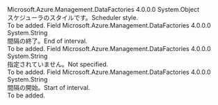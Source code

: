 <Type Name="SchedulerStyle" FullName="Microsoft.Azure.Management.DataFactories.Common.Models.SchedulerStyle">
  <TypeSignature Language="C#" Value="public static class SchedulerStyle" />
  <TypeSignature Language="ILAsm" Value=".class public auto ansi abstract sealed beforefieldinit SchedulerStyle extends System.Object" />
  <TypeSignature Language="DocId" Value="T:Microsoft.Azure.Management.DataFactories.Common.Models.SchedulerStyle" />
  <TypeSignature Language="VB.NET" Value="Public Class SchedulerStyle" />
  <TypeSignature Language="F#" Value="type SchedulerStyle = class" />
  <AssemblyInfo>
    <AssemblyName>Microsoft.Azure.Management.DataFactories</AssemblyName>
    <AssemblyVersion>4.0.0.0</AssemblyVersion>
  </AssemblyInfo>
  <Base>
    <BaseTypeName>System.Object</BaseTypeName>
  </Base>
  <Interfaces />
  <Docs>
    <summary>
            <span data-ttu-id="f5add-101">スケジューラのスタイルです。</span><span class="sxs-lookup"><span data-stu-id="f5add-101">Scheduler style.</span></span>
            </summary>
    <remarks>To be added.</remarks>
  </Docs>
  <Members>
    <Member MemberName="EndOfInterval">
      <MemberSignature Language="C#" Value="public const string EndOfInterval;" />
      <MemberSignature Language="ILAsm" Value=".field public static literal string EndOfInterval" />
      <MemberSignature Language="DocId" Value="F:Microsoft.Azure.Management.DataFactories.Common.Models.SchedulerStyle.EndOfInterval" />
      <MemberSignature Language="VB.NET" Value="Public Const EndOfInterval As String " />
      <MemberSignature Language="F#" Value="val mutable EndOfInterval : string" Usage="Microsoft.Azure.Management.DataFactories.Common.Models.SchedulerStyle.EndOfInterval" />
      <MemberType>Field</MemberType>
      <AssemblyInfo>
        <AssemblyName>Microsoft.Azure.Management.DataFactories</AssemblyName>
        <AssemblyVersion>4.0.0.0</AssemblyVersion>
      </AssemblyInfo>
      <ReturnValue>
        <ReturnType>System.String</ReturnType>
      </ReturnValue>
      <Docs>
        <summary>
            <span data-ttu-id="f5add-102">間隔の終了。</span><span class="sxs-lookup"><span data-stu-id="f5add-102">End of interval.</span></span>
            </summary>
        <remarks>To be added.</remarks>
      </Docs>
    </Member>
    <Member MemberName="NotSpecified">
      <MemberSignature Language="C#" Value="public const string NotSpecified;" />
      <MemberSignature Language="ILAsm" Value=".field public static literal string NotSpecified" />
      <MemberSignature Language="DocId" Value="F:Microsoft.Azure.Management.DataFactories.Common.Models.SchedulerStyle.NotSpecified" />
      <MemberSignature Language="VB.NET" Value="Public Const NotSpecified As String " />
      <MemberSignature Language="F#" Value="val mutable NotSpecified : string" Usage="Microsoft.Azure.Management.DataFactories.Common.Models.SchedulerStyle.NotSpecified" />
      <MemberType>Field</MemberType>
      <AssemblyInfo>
        <AssemblyName>Microsoft.Azure.Management.DataFactories</AssemblyName>
        <AssemblyVersion>4.0.0.0</AssemblyVersion>
      </AssemblyInfo>
      <ReturnValue>
        <ReturnType>System.String</ReturnType>
      </ReturnValue>
      <Docs>
        <summary>
            <span data-ttu-id="f5add-103">指定されていません。</span><span class="sxs-lookup"><span data-stu-id="f5add-103">Not specified.</span></span>
            </summary>
        <remarks>To be added.</remarks>
      </Docs>
    </Member>
    <Member MemberName="StartOfInterval">
      <MemberSignature Language="C#" Value="public const string StartOfInterval;" />
      <MemberSignature Language="ILAsm" Value=".field public static literal string StartOfInterval" />
      <MemberSignature Language="DocId" Value="F:Microsoft.Azure.Management.DataFactories.Common.Models.SchedulerStyle.StartOfInterval" />
      <MemberSignature Language="VB.NET" Value="Public Const StartOfInterval As String " />
      <MemberSignature Language="F#" Value="val mutable StartOfInterval : string" Usage="Microsoft.Azure.Management.DataFactories.Common.Models.SchedulerStyle.StartOfInterval" />
      <MemberType>Field</MemberType>
      <AssemblyInfo>
        <AssemblyName>Microsoft.Azure.Management.DataFactories</AssemblyName>
        <AssemblyVersion>4.0.0.0</AssemblyVersion>
      </AssemblyInfo>
      <ReturnValue>
        <ReturnType>System.String</ReturnType>
      </ReturnValue>
      <Docs>
        <summary>
            <span data-ttu-id="f5add-104">間隔の開始。</span><span class="sxs-lookup"><span data-stu-id="f5add-104">Start of interval.</span></span>
            </summary>
        <remarks>To be added.</remarks>
      </Docs>
    </Member>
  </Members>
</Type>